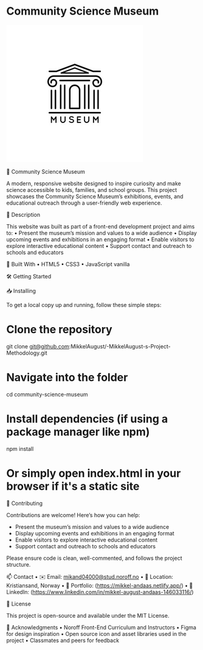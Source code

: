 # Community Science Museum

![Museum Preview](./Images/Museum.jpg)

🧪 Community Science Museum

A modern, responsive website designed to inspire curiosity and make science accessible to kids, families, and school groups. This project showcases the Community Science Museum’s exhibitions, events, and educational outreach through a user-friendly web experience.

📌 Description

This website was built as part of a front-end development project and aims to:
	•	Present the museum’s mission and values to a wide audience
	•	Display upcoming events and exhibitions in an engaging format
	•	Enable visitors to explore interactive educational content
	•	Support contact and outreach to schools and educators

🚀 Built With
	•	HTML5
	•	CSS3
	•	JavaScript vanilla


🛠️ Getting Started

📥 Installing

To get a local copy up and running, follow these simple steps:
# Clone the repository
git clone git@github.com:MikkelAugust/-MikkelAugust-s-Project-Methodology.git

# Navigate into the folder
cd community-science-museum

# Install dependencies (if using a package manager like npm)
npm install

# Or simply open index.html in your browser if it's a static site

🤝 Contributing

Contributions are welcome! Here’s how you can help:
- Present the museum’s mission and values to a wide audience  
- Display upcoming events and exhibitions in an engaging format  
- Enable visitors to explore interactive educational content  
- Support contact and outreach to schools and educators  

Please ensure code is clean, well-commented, and follows the project structure.

📫 Contact
	•	✉️ Email: mikand04000@stud.noroff.no
	•	📍 Location: Kristiansand, Norway
	•	💼 Portfolio: (https://mikkel-andaas.netlify.app/)
	•	💬 LinkedIn: (https://www.linkedin.com/in/mikkel-august-andaas-146033116/)

📄 License

This project is open-source and available under the MIT License.

🙏 Acknowledgments
	•	Noroff Front-End Curriculum and Instructors
	•	Figma for design inspiration
	•	Open source icon and asset libraries used in the project
	•	Classmates and peers for feedback
